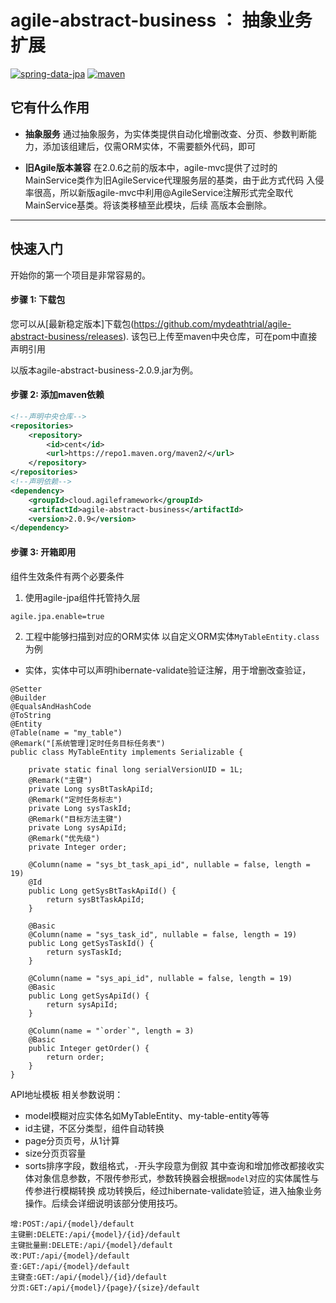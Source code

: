 # agile-abstract-business ： 抽象业务扩展
[![spring-data-jpa](https://img.shields.io/badge/Spring--data--jpa-LATEST-green)](https://img.shields.io/badge/Spring--data--jpa-LATEST-green)
[![maven](https://img.shields.io/badge/build-maven-green)](https://img.shields.io/badge/build-maven-green)
## 它有什么作用

* **抽象服务**
通过抽象服务，为实体类提供自动化增删改查、分页、参数判断能力，添加该组建后，仅需ORM实体，不需要额外代码，即可

* **旧Agile版本兼容**
在2.0.6之前的版本中，agile-mvc提供了过时的MainService类作为旧AgileService代理服务层的基类，由于此方式代码
入侵率很高，所以新版agile-mvc中利用@AgileService注解形式完全取代MainService基类。将该类移植至此模块，后续
高版本会删除。

-------
## 快速入门
开始你的第一个项目是非常容易的。

#### 步骤 1: 下载包
您可以从[最新稳定版本]下载包(https://github.com/mydeathtrial/agile-abstract-business/releases).
该包已上传至maven中央仓库，可在pom中直接声明引用

以版本agile-abstract-business-2.0.9.jar为例。
#### 步骤 2: 添加maven依赖
```xml
<!--声明中央仓库-->
<repositories>
    <repository>
        <id>cent</id>
        <url>https://repo1.maven.org/maven2/</url>
    </repository>
</repositories>
<!--声明依赖-->
<dependency>
    <groupId>cloud.agileframework</groupId>
    <artifactId>agile-abstract-business</artifactId>
    <version>2.0.9</version>
</dependency>
```
#### 步骤 3: 开箱即用
组件生效条件有两个必要条件
1. 使用agile-jpa组件托管持久层
```properties
agile.jpa.enable=true
```
2. 工程中能够扫描到对应的ORM实体
以自定义ORM实体`MyTableEntity.class`为例
+ 实体，实体中可以声明hibernate-validate验证注解，用于增删改查验证，
```
@Setter
@Builder
@EqualsAndHashCode
@ToString
@Entity
@Table(name = "my_table")
@Remark("[系统管理]定时任务目标任务表")
public class MyTableEntity implements Serializable {

    private static final long serialVersionUID = 1L;
    @Remark("主键")
    private Long sysBtTaskApiId;
    @Remark("定时任务标志")
    private Long sysTaskId;
    @Remark("目标方法主键")
    private Long sysApiId;
    @Remark("优先级")
    private Integer order;

    @Column(name = "sys_bt_task_api_id", nullable = false, length = 19)
    @Id
    public Long getSysBtTaskApiId() {
        return sysBtTaskApiId;
    }

    @Basic
    @Column(name = "sys_task_id", nullable = false, length = 19)
    public Long getSysTaskId() {
        return sysTaskId;
    }

    @Column(name = "sys_api_id", nullable = false, length = 19)
    @Basic
    public Long getSysApiId() {
        return sysApiId;
    }

    @Column(name = "`order`", length = 3)
    @Basic
    public Integer getOrder() {
        return order;
    }
}

```
API地址模板
相关参数说明：
+ model模糊对应实体名如MyTableEntity、my-table-entity等等
+ id主键，不区分类型，组件自动转换
+ page分页页号，从1计算
+ size分页页容量
+ sorts排序字段，数组格式，`-`开头字段意为倒叙
其中查询和增加修改都接收实体对象信息参数，不限传参形式，参数转换器会根据`model`对应的实体属性与传参进行模糊转换
成功转换后，经过hibernate-validate验证，进入抽象业务操作。后续会详细说明该部分使用技巧。
```
增:POST:/api/{model}/default
主键删:DELETE:/api/{model}/{id}/default
主键批量删:DELETE:/api/{model}/default
改:PUT:/api/{model}/default
查:GET:/api/{model}/default
主键查:GET:/api/{model}/{id}/default
分页:GET:/api/{model}/{page}/{size}/default
```